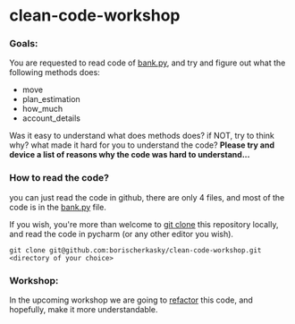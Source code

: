 # clean-code-workshop
### Goals:
You are requested to read code of [bank.py](services/bank.py), and try and figure out what the following methods does:
* move
* plan_estimation
* how_much
* account_details

Was it easy to understand what does methods does? if NOT, try to think why? what made it hard for you to understand the code?
**Please try and device a list of reasons why the code was hard to understand...**

### How to read the code?
you can just read the code in github, there are only 4 files, and most of the code is in the [bank.py](services/bank.py) file.

If you wish, you're more than welcome to [git clone](https://www.atlassian.com/git/tutorials/setting-up-a-repository/git-clone) this repository locally, and read the code in pycharm (or any other editor you wish).

`git clone git@github.com:borischerkasky/clean-code-workshop.git <directory of your choice>`

### Workshop:
In the upcoming workshop we are going to [refactor](https://en.wikipedia.org/wiki/Code_refactoring) this code, and hopefully, make it more understandable.   
